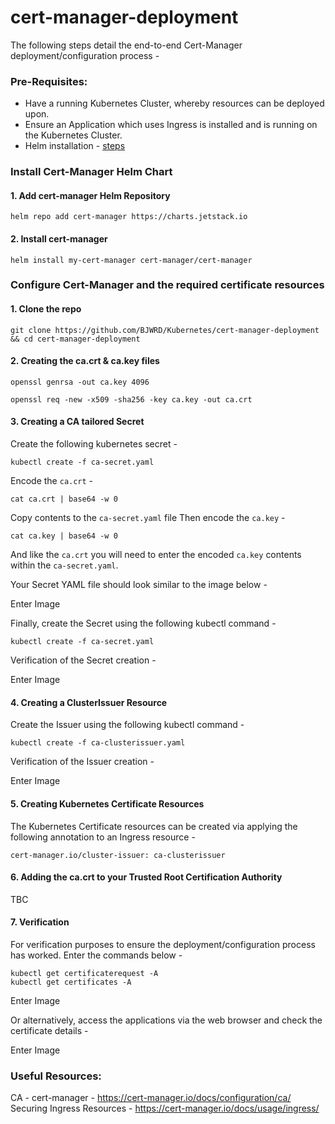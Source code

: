 # cert-manager-deployment
The following steps detail the end-to-end Cert-Manager deployment/configuration process -

### Pre-Requisites:
* Have a running Kubernetes Cluster, whereby resources can be deployed upon.
* Ensure an Application which uses Ingress is installed and is running on the Kubernetes Cluster.
* Helm installation - [steps](https://helm.sh/docs/intro/quickstart/)

### Install Cert-Manager Helm Chart
#### 1. Add cert-manager Helm Repository
    helm repo add cert-manager https://charts.jetstack.io

#### 2. Install cert-manager 
    helm install my-cert-manager cert-manager/cert-manager
    
### Configure Cert-Manager and the required certificate resources
#### 1.	Clone the repo
    git clone https://github.com/BJWRD/Kubernetes/cert-manager-deployment && cd cert-manager-deployment

#### 2. Creating the ca.crt & ca.key files
    openssl genrsa -out ca.key 4096

    openssl req -new -x509 -sha256 -key ca.key -out ca.crt

#### 3. Creating a CA tailored Secret 
Create the following kubernetes secret -

    kubectl create -f ca-secret.yaml

Encode the `ca.crt` -

    cat ca.crt | base64 -w 0

Copy contents to the `ca-secret.yaml` file 
Then encode the `ca.key` - 

    cat ca.key | base64 -w 0
    
And like the `ca.crt` you will need to enter the encoded `ca.key` contents within the `ca-secret.yaml`.

Your Secret YAML file should look similar to the image below -

Enter Image

Finally, create the Secret using the following kubectl command -

    kubectl create -f ca-secret.yaml

Verification of the Secret creation -

Enter Image

#### 4. Creating a ClusterIssuer Resource
Create the Issuer using the following kubectl command -

    kubectl create -f ca-clusterissuer.yaml

Verification of the Issuer creation -

Enter Image

#### 5. Creating Kubernetes Certificate Resources
The Kubernetes Certificate resources can be created via applying the following annotation to an Ingress resource -

    cert-manager.io/cluster-issuer: ca-clusterissuer
    
#### 6. Adding the ca.crt to your Trusted Root Certification Authority
TBC

#### 7. Verification 
For verification purposes to ensure the deployment/configuration process has worked. Enter the commands below -

    kubectl get certificaterequest -A
    kubectl get certificates -A

Enter Image

Or alternatively, access the applications via the web browser and check the certificate details -

Enter Image
### Useful Resources:
CA - cert-manager - https://cert-manager.io/docs/configuration/ca/
Securing Ingress Resources - https://cert-manager.io/docs/usage/ingress/
